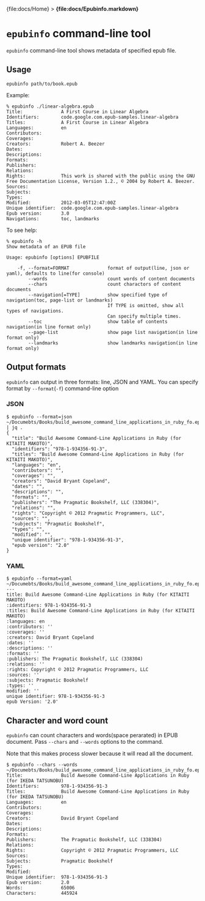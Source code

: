 {file:docs/Home} > **{file:docs/Epubinfo.markdown}**

`epubinfo` command-line tool
============================

`epubinfo` command-line tool shows metadata of specified epub file.

Usage
-----

    epubinfo path/to/book.epub

Example:

    % epubinfo ./linear-algebra.epub
    Title:              A First Course in Linear Algebra
    Identifiers:        code.google.com.epub-samples.linear-algebra
    Titles:             A First Course in Linear Algebra
    Languages:          en
    Contributors:
    Coverages:
    Creators:           Robert A. Beezer
    Dates:
    Descriptions:
    Formats:
    Publishers:
    Relations:
    Rights:             This work is shared with the public using the GNU Free Documentation License, Version 1.2., © 2004 by Robert A. Beezer.
    Sources:
    Subjects:
    Types:
    Modified:           2012-03-05T12:47:00Z
    Unique identifier:  code.google.com.epub-samples.linear-algebra
    Epub version:       3.0
    Navigations:        toc, landmarks

To see help:

    % epubinfo -h
    Show metadata of an EPUB file
    
    Usage: epubinfo [options] EPUBFILE
    
        -f, --format=FORMAT              format of output(line, json or yaml), defaults to line(for console)
            --words                      count words of content documents
            --chars                      count charactors of content documents
            --navigation[=TYPE]          show specified type of navigation(toc, page-list or landmarks)
                                         If TYPE is omitted, show all types of navigations.
                                         Can specify multiple times.
            --toc                        show table of contents navigation(in line format only)
            --page-list                  show page list navigation(in line format only)
            --landmarks                  show landmarks navigation(in line format only)

Output formats
--------------

`epubinfo` can output in three formats: line, JSON and YAML. You can specify format by `--format`(`-f`) command-line option

### JSON ###

    $ epubinfo --format=json ~/Documebts/Books/build_awesome_command_line_applications_in_ruby_fo.epub | jq .
    {
      "title": "Build Awesome Command-Line Applications in Ruby (for KITAITI MAKOTO)",
      "identifiers": "978-1-934356-91-3",
      "titles": "Build Awesome Command-Line Applications in Ruby (for KITAITI MAKOTO)",
      "languages": "en",
      "contributors": "",
      "coverages": "",
      "creators": "David Bryant Copeland",
      "dates": "",
      "descriptions": "",
      "formats": "",
      "publishers": "The Pragmatic Bookshelf, LLC (338304)",
      "relations": "",
      "rights": "Copyright © 2012 Pragmatic Programmers, LLC",
      "sources": "",
      "subjects": "Pragmatic Bookshelf",
      "types": "",
      "modified": "",
      "unique identifier": "978-1-934356-91-3",
      "epub version": "2.0"
    }

### YAML ###

    $ epubinfo --format=yaml ~/Documebts/Books/build_awesome_command_line_applications_in_ruby_fo.epub
    ---
    title: Build Awesome Command-Line Applications in Ruby (for KITAITI MAKOTO)
    :identifiers: 978-1-934356-91-3
    :titles: Build Awesome Command-Line Applications in Ruby (for KITAITI MAKOTO)
    :languages: en
    :contributors: ''
    :coverages: ''
    :creators: David Bryant Copeland
    :dates: ''
    :descriptions: ''
    :formats: ''
    :publishers: The Pragmatic Bookshelf, LLC (338304)
    :relations: ''
    :rights: Copyright © 2012 Pragmatic Programmers, LLC
    :sources: ''
    :subjects: Pragmatic Bookshelf
    :types: ''
    modified: ''
    unique identifier: 978-1-934356-91-3
    epub Version: '2.0'

Character and word count
------------------------

`epubinfo` can count characters and words(space perarated) in EPUB document. Pass `--chars` and `--words` options to the command.

Note that this makes process slower because it will read all the document.

    $ epubinfo --chars --words ~/Documebts/Books/build_awesome_command_line_applications_in_ruby_fo.epub
    Title:              Build Awesome Command-Line Applications in Ruby (for IKEDA TATSUNOBU)
    Identifiers:        978-1-934356-91-3
    Titles:             Build Awesome Command-Line Applications in Ruby (for IKEDA TATSUNOBU)
    Languages:          en
    Contributors:       
    Coverages:          
    Creators:           David Bryant Copeland
    Dates:              
    Descriptions:       
    Formats:            
    Publishers:         The Pragmatic Bookshelf, LLC (338304)
    Relations:          
    Rights:             Copyright © 2012 Pragmatic Programmers, LLC
    Sources:            
    Subjects:           Pragmatic Bookshelf
    Types:              
    Modified:           
    Unique identifier:  978-1-934356-91-3
    Epub version:       2.0
    Words:              65006
    Characters:         445924
